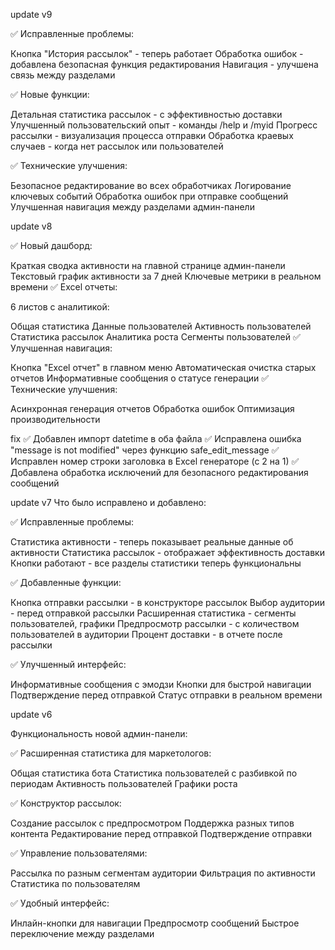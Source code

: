 update v9 

✅ Исправленные проблемы:

Кнопка "История рассылок" - теперь работает
Обработка ошибок - добавлена безопасная функция редактирования
Навигация - улучшена связь между разделами

✅ Новые функции:

Детальная статистика рассылок - с эффективностью доставки
Улучшенный пользовательский опыт - команды /help и /myid
Прогресс рассылки - визуализация процесса отправки
Обработка краевых случаев - когда нет рассылок или пользователей

✅ Технические улучшения:

Безопасное редактирование во всех обработчиках
Логирование ключевых событий
Обработка ошибок при отправке сообщений
Улучшенная навигация между разделами админ-панели


update v8

✅ Новый дашборд:

Краткая сводка активности на главной странице админ-панели
Текстовый график активности за 7 дней
Ключевые метрики в реальном времени
✅ Excel отчеты:

6 листов с аналитикой:

Общая статистика
Данные пользователей
Активность пользователей
Статистика рассылок
Аналитика роста
Сегменты пользователей
✅ Улучшенная навигация:

Кнопка "Excel отчет" в главном меню
Автоматическая очистка старых отчетов
Информативные сообщения о статусе генерации
✅ Технические улучшения:

Асинхронная генерация отчетов
Обработка ошибок
Оптимизация производительности

fix 
✅ Добавлен импорт datetime в оба файла
✅ Исправлена ошибка "message is not modified" через функцию safe_edit_message
✅ Исправлен номер строки заголовка в Excel генераторе (с 2 на 1)
✅ Добавлена обработка исключений для безопасного редактирования сообщений


update v7 
Что было исправлено и добавлено:

✅ Исправленные проблемы:

Статистика активности - теперь показывает реальные данные об активности
Статистика рассылок - отображает эффективность доставки
Кнопки работают - все разделы статистики теперь функциональны

✅ Добавленные функции:

Кнопка отправки рассылки - в конструкторе рассылок
Выбор аудитории - перед отправкой рассылки
Расширенная статистика - сегменты пользователей, графики
Предпросмотр рассылки - с количеством пользователей в аудитории
Процент доставки - в отчете после рассылки

✅ Улучшенный интерфейс:

Информативные сообщения с эмодзи
Кнопки для быстрой навигации
Подтверждение перед отправкой
Статус отправки в реальном времени

update v6 

Функциональность новой админ-панели:

✅ Расширенная статистика для маркетологов:

Общая статистика бота
Статистика пользователей с разбивкой по периодам
Активность пользователей
Графики роста

✅ Конструктор рассылок:

Создание рассылок с предпросмотром
Поддержка разных типов контента
Редактирование перед отправкой
Подтверждение отправки

✅ Управление пользователями:

Рассылка по разным сегментам аудитории
Фильтрация по активности
Статистика по пользователям

✅ Удобный интерфейс:

Инлайн-кнопки для навигации
Предпросмотр сообщений
Быстрое переключение между разделами
